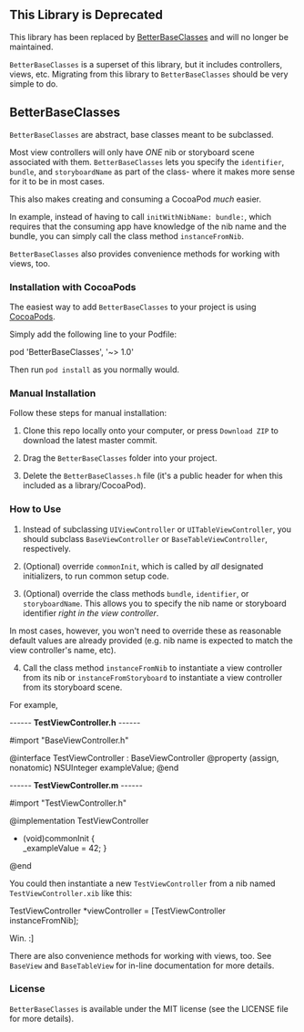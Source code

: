 ## This Library is Deprecated

This library has been replaced by <a href="https://github.com/JRG-Developer/BetterBaseClasses">BetterBaseClasses</a> and will no longer be maintained.

`BetterBaseClasses` is a superset of this library, but it includes controllers, views, etc. Migrating from this library to `BetterBaseClasses` should be very simple to do.

## BetterBaseClasses

`BetterBaseClasses` are abstract, base classes meant to be subclassed.

Most view controllers will only have *ONE* nib or storyboard scene associated with them.  `BetterBaseClasses` lets you specify the `identifier`, `bundle`, and `storyboardName`  as part of the class- where it makes more sense for it to be in most cases.

This also makes creating and consuming a CocoaPod *much* easier.

In example, instead of having to call `initWithNibName: bundle:`, which requires that the consuming app have knowledge of the nib name and the bundle, you can simply call the class method `instanceFromNib`.

`BetterBaseClasses` also provides convenience methods for working with views, too.

### Installation with CocoaPods

The easiest way to add `BetterBaseClasses` to your project is using <a href="http://cocoapods.org/">CocoaPods</a>. 

Simply add the following line to your Podfile:

pod 'BetterBaseClasses', '~> 1.0'

Then run `pod install` as you normally would.

### Manual Installation

Follow these steps for manual installation:

1) Clone this repo locally onto your computer, or press `Download ZIP` to download the latest master commit.

2) Drag the `BetterBaseClasses` folder into your project.

3) Delete the `BetterBaseClasses.h` file (it's a public header for when this included as a library/CocoaPod).

### How to Use

1) Instead of subclassing `UIViewController` or `UITableViewController`, you should subclass `BaseViewController` or `BaseTableViewController`, respectively.

2) (Optional) override `commonInit`, which is called by *all* designated initializers, to run common setup code.

3) (Optional) override the class methods `bundle`, `identifier`, or `storyboardName`. This allows you to specify the nib name or storyboard identifier *right in the view controller*.

In most cases, however, you won't need to override these as reasonable default values are already provided (e.g. nib name is expected to match the view controller's name, etc).

4) Call the class method `instanceFromNib` to instantiate a view controller from its nib or `instanceFromStoryboard` to instantiate a view controller from its storyboard scene.

For example,

------ **TestViewController.h** ------

#import "BaseViewController.h"

@interface TestViewController : BaseViewController
@property (assign, nonatomic) NSUInteger exampleValue;
@end

------ **TestViewController.m** ------

#import "TestViewController.h"

@implementation TestViewController

- (void)commonInit {      
_exampleValue = 42;
}

@end

You could then instantiate a new `TestViewController` from a nib named `TestViewController.xib` like this:

TestViewController *viewController = [TestViewController instanceFromNib];

Win. :]

There are also convenience methods for working with views, too. See `BaseView` and `BaseTableView` for in-line documentation for more details.

### License

`BetterBaseClasses` is available under the MIT license (see the LICENSE file for more details).
